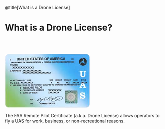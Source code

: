 <div class="slide-bg-style-left"></div><div class="slide-bg-style-right"></div>

@title[What is a Drone License]

# What is a Drone License?

<br>

<br>
<div class="left">

![Logo](assets/img/remotepilotlicense.png)

</div>

<div class="right">

The FAA Remote Pilot Certificate (a.k.a. Drone License) allows operators to fly a UAS for work, business, or non-recreational reasons.

</div>
